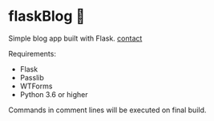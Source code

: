 # flaskBlog 📝

Simple blog app built with Flask.
[contact](https://dogukanurker.com)

Requirements:

- Flask
- Passlib
- WTForms
- Python 3.6 or higher

Commands in comment lines will be executed on final build.
